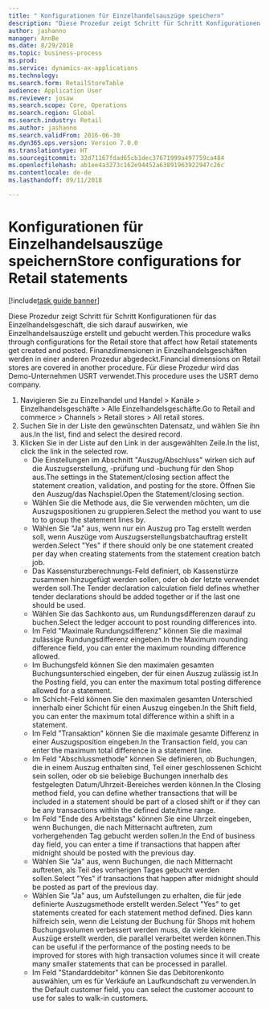 ```yaml
--- 
title: " Konfigurationen für Einzelhandelsauszüge speichern"
description: "Diese Prozedur zeigt Schritt für Schritt Konfigurationen für das Einzelhandelsgeschäft, die sich darauf auswirken, wie Einzelhandelsauszüge erstellt und gebucht werden."
author: jashanno
manager: AnnBe
ms.date: 8/29/2018
ms.topic: business-process
ms.prod: 
ms.service: dynamics-ax-applications
ms.technology: 
ms.search.form: RetailStoreTable
audience: Application User
ms.reviewer: josaw
ms.search.scope: Core, Operations
ms.search.region: Global
ms.search.industry: Retail
ms.author: jashanno
ms.search.validFrom: 2016-06-30
ms.dyn365.ops.version: Version 7.0.0
ms.translationtype: HT
ms.sourcegitcommit: 32d71167fdad65cb1dec37671999a497759ca484
ms.openlocfilehash: ab1ee4a3273c162e94452a63891963922947c26c
ms.contentlocale: de-de
ms.lasthandoff: 09/11/2018

---
```

# <a name="store-configurations-for-retail-statements"></a><span data-ttu-id="afedb-103"> Konfigurationen für Einzelhandelsauszüge speichern</span><span class="sxs-lookup"><span data-stu-id="afedb-103">Store configurations for Retail statements</span></span>

[!include[task guide banner](../includes/task-guide-banner.md)]

<span data-ttu-id="afedb-104">Diese Prozedur zeigt Schritt für Schritt Konfigurationen für das Einzelhandelsgeschäft, die sich darauf auswirken, wie Einzelhandelsauszüge erstellt und gebucht werden.</span><span class="sxs-lookup"><span data-stu-id="afedb-104">This procedure walks through configurations for the Retail store that affect how Retail statements get created and posted.</span></span> <span data-ttu-id="afedb-105">Finanzdimensionen in Einzelhandelsgeschäften werden in einer anderen Prozedur abgedeckt.</span><span class="sxs-lookup"><span data-stu-id="afedb-105">Financial dimensions on Retail stores are covered in another procedure.</span></span> <span data-ttu-id="afedb-106">Für diese Prozedur wird das Demo-Unternehmen USRT verwendet.</span><span class="sxs-lookup"><span data-stu-id="afedb-106">This procedure uses the USRT demo company.</span></span>

1. <span data-ttu-id="afedb-107">Navigieren Sie zu Einzelhandel und Handel > Kanäle > Einzelhandelsgeschäfte > Alle Einzelhandelsgeschäfte.</span><span class="sxs-lookup"><span data-stu-id="afedb-107">Go to Retail and commerce > Channels > Retail stores > All retail stores.</span></span>
2. <span data-ttu-id="afedb-108">Suchen Sie in der Liste den gewünschten Datensatz, und wählen Sie ihn aus.</span><span class="sxs-lookup"><span data-stu-id="afedb-108">In the list, find and select the desired record.</span></span>
3. <span data-ttu-id="afedb-109">Klicken Sie in der Liste auf den Link in der ausgewählten Zeile.</span><span class="sxs-lookup"><span data-stu-id="afedb-109">In the list, click the link in the selected row.</span></span>
    * <span data-ttu-id="afedb-110">Die Einstellungen im Abschnitt "Auszug/Abschluss" wirken sich auf die Auszugserstellung, -prüfung und -buchung für den Shop aus.</span><span class="sxs-lookup"><span data-stu-id="afedb-110">The settings in the Statement/closing section affect the statement creation, validation, and posting for the store.</span></span>  <span data-ttu-id="afedb-111">Öffnen Sie den Auszug/das Nachspiel.</span><span class="sxs-lookup"><span data-stu-id="afedb-111">Open the Statement/closing section.</span></span>  
    * <span data-ttu-id="afedb-112">Wählen Sie die Methode aus, die Sie verwenden möchten, um die Auszugspositionen zu gruppieren.</span><span class="sxs-lookup"><span data-stu-id="afedb-112">Select the method you want to use to to group the statement lines by.</span></span>  
    * <span data-ttu-id="afedb-113">Wählen Sie "Ja" aus, wenn nur ein Auszug pro Tag erstellt werden soll, wenn Auszüge vom Auszugserstellungsbatchauftrag erstellt werden.</span><span class="sxs-lookup"><span data-stu-id="afedb-113">Select "Yes" if there should only be one statement created per day when creating statements from the statement creation batch job.</span></span>  
    * <span data-ttu-id="afedb-114">Das Kassensturzberechnungs-Feld definiert, ob Kassenstürze zusammen hinzugefügt werden sollen, oder ob der letzte verwendet werden soll.</span><span class="sxs-lookup"><span data-stu-id="afedb-114">The Tender declaration calculation field defines whether tender declarations should be added together or if the last one should be used.</span></span>  
    * <span data-ttu-id="afedb-115">Wählen Sie das Sachkonto aus, um Rundungsdifferenzen darauf zu buchen.</span><span class="sxs-lookup"><span data-stu-id="afedb-115">Select the ledger account to post rounding differences into.</span></span>  
    * <span data-ttu-id="afedb-116">Im Feld "Maximale Rundungsdifferenz" können Sie die maximal zulässige Rundungsdifferenz eingeben.</span><span class="sxs-lookup"><span data-stu-id="afedb-116">In the Maximum rounding difference field, you can enter the maximum rounding difference allowed.</span></span>  
    * <span data-ttu-id="afedb-117">Im Buchungsfeld können Sie den maximalen gesamten Buchungsunterschied eingeben, der für einen Auszug zulässig ist.</span><span class="sxs-lookup"><span data-stu-id="afedb-117">In the Posting field, you can enter the maximum total posting difference allowed for a statement.</span></span>  
    * <span data-ttu-id="afedb-118">Im Schicht-Feld können Sie den maximalen gesamten Unterschied innerhalb einer Schicht für einen Auszug eingeben.</span><span class="sxs-lookup"><span data-stu-id="afedb-118">In the Shift field, you can enter the maximum total difference within a shift in a statement.</span></span>  
    * <span data-ttu-id="afedb-119">Im Feld "Transaktion" können Sie die maximale gesamte Differenz in einer Auszugsposition eingeben.</span><span class="sxs-lookup"><span data-stu-id="afedb-119">In the Transaction field, you can enter the maximum total difference in a statement line.</span></span>  
    * <span data-ttu-id="afedb-120">Im Feld "Abschlussmethode" können Sie definieren, ob Buchungen, die in einem Auszug enthalten sind, Teil einer geschlossenen Schicht sein sollen, oder ob sie beliebige Buchungen innerhalb des festgelegten Datum/Uhrzeit-Bereiches werden können.</span><span class="sxs-lookup"><span data-stu-id="afedb-120">In the Closing method field, you can define whether transactions that will be included in a statement should be part of a closed shift or if they can be any transactions within the defined date/time range.</span></span>  
    * <span data-ttu-id="afedb-121">Im Feld "Ende des Arbeitstags" können Sie eine Uhrzeit eingeben, wenn Buchungen, die nach Mitternacht auftreten, zum vorhergehenden Tag gebucht werden sollen.</span><span class="sxs-lookup"><span data-stu-id="afedb-121">In the End of business day field, you can enter a time if transactions that happen after midnight should be posted with the previous day.</span></span>  
    * <span data-ttu-id="afedb-122">Wählen Sie "Ja" aus, wenn Buchungen, die nach Mitternacht auftreten, als Teil des vorherigen Tages gebucht werden sollen.</span><span class="sxs-lookup"><span data-stu-id="afedb-122">Select "Yes" if transactions that happen after midnight should be posted as part of the previous day.</span></span>  
    * <span data-ttu-id="afedb-123">Wählen Sie "Ja" aus, um Aufstellungen zu erhalten, die für jede definierte Auszugsmethode erstellt werden.</span><span class="sxs-lookup"><span data-stu-id="afedb-123">Select "Yes" to get statements created for each statement method defined.</span></span> <span data-ttu-id="afedb-124">Dies kann hilfreich sein, wenn die Leistung der Buchung für Shops mit hohem Buchungsvolumen verbessert werden muss, da viele kleinere Auszüge erstellt werden, die parallel verarbeitet werden können.</span><span class="sxs-lookup"><span data-stu-id="afedb-124">This can be useful if the performance of the posting needs to be improved for stores with high transaction volumes since it will create many smaller statements that can be processed in parallel.</span></span>  
    * <span data-ttu-id="afedb-125">Im Feld "Standarddebitor" können Sie das Debitorenkonto auswählen, um es für Verkäufe an Laufkundschaft zu verwenden.</span><span class="sxs-lookup"><span data-stu-id="afedb-125">In the Default customer field, you can select the customer account to use for sales to walk-in customers.</span></span>  


